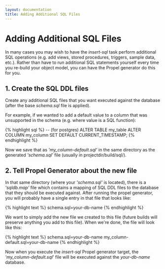 ```yaml
---
layout: documentation
title: Adding Additional SQL Files
---
```


# Adding Additional SQL Files #

In many cases you may wish to have the _insert-sql_ task perform additional SQL operations (e.g. add views, stored procedures, triggers, sample data, etc.).  Rather than have to run additional SQL statements yourself every time you re-build your object model, you can have the Propel generator do this for you.

## 1. Create the SQL DDL files ##

Create any additional SQL files that you want executed against the database (after the base _schema.sql_ file is applied).

For example, if we wanted to add a default value to a column that was unsupported in the schema (e.g. where value is a SQL function):

{% highlight sql %}
-- (for postgres)
ALTER TABLE my_table ALTER COLUMN my_column SET DEFAULT CURRENT_TIMESTAMP;
{% endhighlight %}

Now we save that as _'my\_column-default.sql'_ in the same directory as the generated _'schema.sql'_ file (usually in projectdir/build/sql/).

## 2. Tell Propel Generator about the new file ##

In that same directory (where your _'schema.sql'_ is located), there is a _'sqldb.map'_ file which contains a mapping of SQL DDL files to the database that they should be executed against.  After running the propel generator, you will probably have a single entry in that file that looks like:

{% highlight text %}
schema.sql=your-db-name
{% endhighlight %}

We want to simply add the new file we created to this file (future builds will preserve anything you add to this file).  When we're done, the file will look like this:

{% highlight text %}
schema.sql=your-db-name
my_column-default.sql=your-db-name
{% endhighlight %}

Now when you execute the _insert-sql_ Propel generator target, the _'my_column-default.sql_' file will be executed against the _your-db-name_ database.
